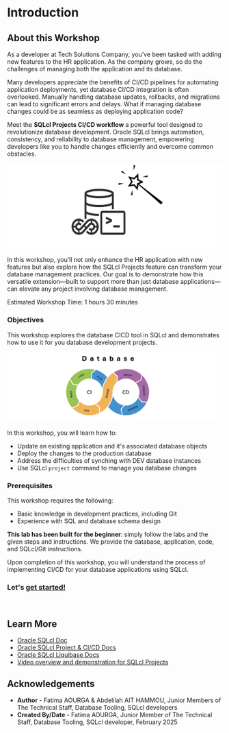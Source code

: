 # Introduction

## About this Workshop

As a developer at Tech Solutions Company, you’ve been tasked with adding new features to the HR application. As the company grows, so do the challenges of managing both the application and its database.

Many developers appreciate the benefits of CI/CD pipelines for automating application deployments, yet database CI/CD integration is often overlooked. Manually handling database updates, rollbacks, and migrations can lead to significant errors and delays. What if managing database changes could be as seamless as deploying application code?

Meet the **SQLcl Projects CI/CD workflow** a powerful tool designed to revolutionize database development. Oracle SQLcl brings automation, consistency, and reliability to database management, empowering developers like you to handle changes efficiently and overcome common obstacles.

![SQLcl Projects logo](./images/sqlcl-projects-logo.png " ")

In this workshop, you’ll not only enhance the HR application with new features but also explore how the SQLcl Projects feature can transform your database management practices. Our goal is to demonstrate how this versatile extension—built to support more than just database applications—can elevate any project involving database management.

Estimated Workshop Time: 1 hours 30 minutes

### **Objectives**

This workshop explores the database CICD tool in SQLcl and demonstrates how to use it for you database development projects.

![Database ci/cd](./images/database-cicd.png " ")

In this workshop, you will learn how to:

* Update an existing application and it's associated database objects
* Deploy the changes to the production database
* Address the difficulties of synching with DEV database instances
* Use SQLcl `project` command to manage you database changes

### **Prerequisites**

This workshop requires the following:

* Basic knowledge in development practices, including Git
* Experience with SQL and database schema design

**This lab has been built for the beginner**: simply follow the labs and the given steps and instructions. We provide the database, application, code, and SQLcl/Git instructions.

Upon completion of this workshop, you will understand the process of implementing CI/CD for your database applications using SQLcl.


### **Let's** [**get started!**](#next)
</br>

## Learn More

* [Oracle SQLcl Doc](https://docs.oracle.com/en/database/oracle/sql-developer-command-line/24.3/sqcug/working-sqlcl.html)
* [Oracle SQLcl Project & CI/CD Docs](https://docs.oracle.com/en/database/oracle/sql-developer-command-line/24.3/sqcug/database-application-ci-cd.html#GUID-6A942F42-A365-4FF2-9D05-6DC2A0740D24)
* [Oracle SQLcl Liquibase Docs](https://docs.oracle.com/en/database/oracle/sql-developer-command-line/24.3/sqcug/using-liquibase.html)
* [Video overview and demonstration for SQLcl Projects](https://youtu.be/qCc-f24HLCU?si=3z-aRBdzu_QhixJ9&t=182)

## Acknowledgements

* **Author** - Fatima AOURGA & Abdelilah AIT HAMMOU, Junior Members of The Technical Staff, Database Tooling, SQLcl developers
* **Created By/Date** - Fatima AOURGA, Junior Member of The Technical Staff, Database Tooling, SQLcl developer, February 2025